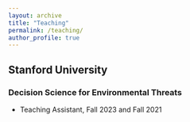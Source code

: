 ```yaml
---
layout: archive
title: "Teaching"
permalink: /teaching/
author_profile: true
---
```


## Stanford University
### Decision Science for Environmental Threats
* Teaching Assistant, Fall 2023 and Fall 2021